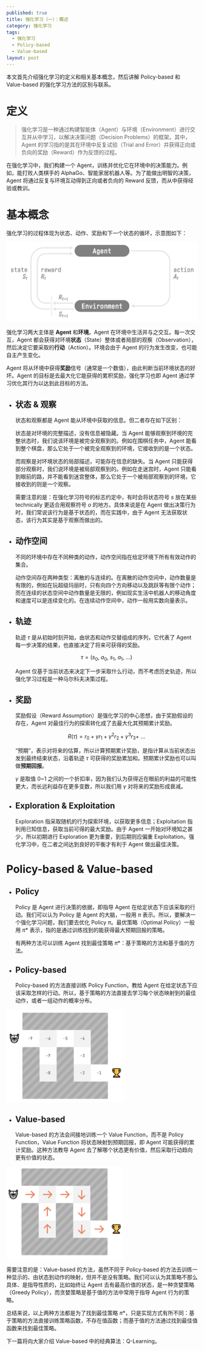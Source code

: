 ```yaml
---
published: true
title: 强化学习（一）：概述
category: 强化学习
tags: 
  - 强化学习
  - Policy-based
  - Value-based
layout: post
---
```


本文首先介绍强化学习的定义和相关基本概念，然后讲解 Policy-based 和 Value-based 的强化学习方法的区别与联系。

# 定义

> 强化学习是一种通过构建智能体（Agent）与环境（Environment）进行交互并从中学习，以解决决策问题（Decision Problems）的框架。其中，Agent 的学习指的是其在环境中反复试验（Trial and Error）并获得正向或负向的奖励（Reward）作为反馈的过程。

在强化学习中，我们构建一个 Agent，训练并优化它在环境中的决策能力。例如，能打败人类棋手的 AlphaGo、智能家居机器人等。为了能做出明智的决策，Agent 将通过反复与环境互动得到正向或者负向的 Reward 反馈，而从中获得经验或教训。

# 基本概念

强化学习的过程体现为状态、动作、奖励和下一个状态的循环，示意图如下：

<img src="https://raw.githubusercontent.com/DimanShen/dimanshen.github.io/master/_posts/image/强化学习（一）/0.png" alt="0" style="zoom:80%;" />

强化学习两大主体是 **Agent** 和**环境**。Agent 在环境中生活并与之交互。每一次交互，Agent 都会获得对环境**状态**（State）整体或者局部的观察（Observation），然后决定它要采取的**行动**（Action）。环境会由于 Agent 的行为发生改变，也可能自主产生变化。

Agent 将从环境中获得**奖励**信号（通常是一个数值），由此判断当前环境状态的好坏。Agent 的目标是去最大化它能获得的累积奖励，强化学习也即 Agent 通过学习优化其行为以达到此目标的方法。

- ## 状态 & 观察

  状态和观察都是 Agent 能从环境中获取的信息。但二者存在如下区别：

  状态是对环境的完整描述，没有信息被隐藏。当 Agent 能够观察到环境的完整状态时，我们说该环境是被完全观察到的。例如在围棋任务中，Agent 能看到整个棋盘，那么它处于一个被完全观察到的环境，它接收到的是一个状态。

  而观察是对环境状态的局部描述，可能存在信息的缺失。当 Agent 只能获得部分观察时，我们说环境是被局部观察到的。例如在走迷宫时，Agent 只能看到眼前的路，并不能看到迷宫整体，那么它处于一个被局部观察到的环境，它接收到的则是一个观察。

  需要注意的是：在强化学习符号的标志约定中，有时会将状态符号 $s$ 放在某些 technically 更适合用观察符号 $o$ 的地方。具体来说是在 Agent 做出决策行为时，我们常说该行为是基于状态的，而在实践中，由于 Agent 无法获取状态，该行为其实是基于观察而做出的。

- ## 动作空间

  不同的环境中存在不同种类的动作，动作空间指在给定环境下所有有效动作的集合。

  动作空间存在两种类型：离散的与连续的。在离散的动作空间中，动作数量是有限的，例如在玩超级玛丽时，只有向四个方向移动以及跳跃等有限个动作；而在连续的状态空间中动作数量是无限的，例如现实生活中机器人的移动角度和速度可以是连续变化的。在连续动作空间中，动作一般用实数向量表示。

- ## 轨迹

  轨迹 $τ$ 是从初始时刻开始，由状态和动作交替组成的序列，它代表了 Agent 每一步决策的结果，也直接决定了将来可获得的奖励。
  
  $$
  τ = (s_0,\ a_0,\ s_1,\ a_1,\ ...)
  $$
  
  Agent 仅基于当前状态来决定下一步采取什么行动，而不考虑历史轨迹，所以强化学习过程是一种马尔科夫决策过程。

- ## 奖励

  奖励假设（Reward Assumption）是强化学习的中心思想，由于奖励假设的存在，Agent 对最佳行为的探索转化成了去最大化其预期累计奖励。
  
  $$
  R(τ) = r_0 + γr_1 + γ^2r_2 + γ^3r_3 + \ ...
  $$
  
  “预期”，表示对将来的估算，所以计算预期累计奖励，是指计算从当前状态出发到最终结束状态，沿着轨迹 $τ$ 可获得的奖励累加和。预期累计奖励也可以叫做**预期回报**。

  $γ$ 是取值 0~1 之间的一个折扣率，因为我们认为获得近在眼前的利益的可能性更大，而长远利益存在更多变数，所以我们用 $γ$ 对将来的奖励形成衰减。  

- ## Exploration & Exploitation

  Exploration 指采取随机的行为探索环境，以获取更多信息；Exploitation 指利用已知信息，获取当前可得的最大奖励。由于 Agent 一开始对环境知之甚少，所以初期进行 Exploration 更为重要，到后期则应偏重 Exploitation。强化学习中，在二者之间达到良好的平衡才有利于 Agent 做出最佳决策。

# Policy-based & Value-based

- ## Policy

  Policy 是 Agent 进行决策的依据，即指导 Agent 在给定状态下应该采取的行动。我们可以认为 Policy 是 Agent 的大脑，一般用 $π$ 表示。所以，要解决一个强化学习问题，我们要去优化 Policy $π$。最优策略（Optimal Policy）一般用 $π*$ 表示，指的是通过训练找到的能获得最大预期回报的策略。

  有两种方法可以训练 Agent 找到最佳策略 $π*$：基于策略的方法和基于值的方法。

- ## Policy-based

  Policy-based 的方法直接训练 Policy Function，教给 Agent 在给定状态下应该采取怎样的行动。所以，基于策略的方法直接去学习每个状态映射到的最佳动作，或者一组动作的概率分布。

<img src="https://raw.githubusercontent.com/DimanShen/dimanshen.github.io/master/_posts/image/强化学习（一）/1.png" alt="0" style="zoom:40%;" />

- ## Value-based

  Value-based 的方法会间接地训练一个 Value Function，而不是 Policy Function，Value Function 将状态映射到预期回报，即 Agent 可能获得的累计奖励。这种方法教导 Agent 去了解哪个状态更有价值，然后采取行动趋向更有价值的状态。

<img src="https://raw.githubusercontent.com/DimanShen/dimanshen.github.io/master/_posts/image/强化学习（一）/2.png" alt="0" style="zoom:40%;" />

需要注意的是：Value-based 的方法，虽然不同于 Policy-based 的方法去训练一种显示的、由状态到动作的映射，但并不是没有策略。我们可以认为其策略不那么具体、是指导性质的，比如始终让 Agent 去有最高价值的状态，是一种贪婪策略（Greedy Policy），而贪婪策略是基于值的方法中常用于指导 Agent 行为的策略。

总结来说，以上两种方法都是为了找到最佳策略 $π*$，只是实现方式有所不同：基于策略的方法直接训练策略函数，不存在值函数；而基于值的方法通过找到最佳值函数来找到最佳策略。

下一篇将向大家介绍 Value-based 中的经典算法：Q-Learning。